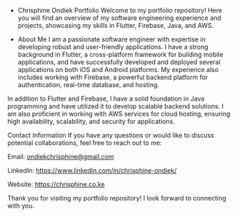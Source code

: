 - Chrisphine Ondiek Portfolio
Welcome to my portfolio repository! Here you will find an overview of my software engineering experience and projects, showcasing my skills in Flutter, Firebase, Java, and AWS.

- About Me
I am a passionate software engineer with expertise in developing robust and user-friendly applications. I have a strong background in Flutter, a cross-platform framework for building mobile applications, and have successfully developed and deployed several applications on both iOS and Android platforms. My experience also includes working with Firebase, a powerful backend platform for authentication, real-time database, and hosting.

In addition to Flutter and Firebase, I have a solid foundation in Java programming and have utilized it to develop scalable backend solutions. I am also proficient in working with AWS services for cloud hosting, ensuring high availability, scalability, and security for applications.

Contact Information
If you have any questions or would like to discuss potential collaborations, feel free to reach out to me:

Email: ondiekchrisphine@gmail.com

LinkedIn: https://www.linkedin.com/in/chrisphine-ondiek/

Website: https://chrisphine.co.ke

Thank you for visiting my portfolio repository! I look forward to connecting with you.

